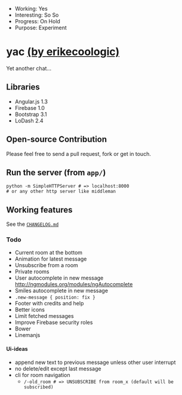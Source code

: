 * Working: Yes
* Interesting: So So
* Progress: On Hold
* Purpose: Experiment


yac [(by erikecoologic)](https://github.com/ecoologic)
===

Yet another chat...

## Libraries

* Angular.js 1.3
* Firebase 1.0
* Bootstrap 3.1
* LoDash 2.4

## Open-source Contribution

Please feel free to send a pull request, fork or get in touch.

## Run the server (from `app/`)

    python -m SimpleHTTPServer # => localhost:8000
    # or any other http server like middleman

## Working features

See the [`CHANGELOG.md`](/CHANGELOG.md)

### Todo

* Current room at the bottom
* Animation for latest message
* Unsubscribe from a room
* Private rooms
* User autocomplete in new message http://ngmodules.org/modules/ngAutocomplete
* Smiles autocomplete in new message
* `.new-message { position: fix }`
* Footer with credits and help
* Better icons
* Limit fetched messages
* Improve Firebase security roles
* Bower
* Linemanjs

#### Ui-ideas

* append new text to previous message unless other user interrupt
* no delete/edit except last message
* cli for room navigation
  - `/-old_room # => UNSUBSCRIBE from room_x (default will be subscribed)`
